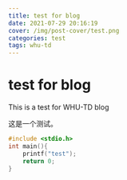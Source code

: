 ```yaml
---
title: test for blog
date: 2021-07-29 20:16:19
cover: /img/post-cover/test.png
categories: test
tags: whu-td
---
```

# test for blog

This is a test for WHU-TD blog

这是一个测试。

```c
#include <stdio.h>
int main(){
    printf("test");
    return 0;
}
```

